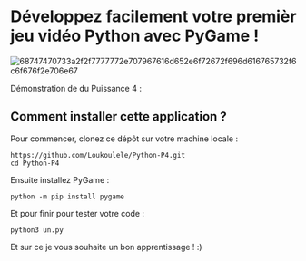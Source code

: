 # Développez facilement votre premièr jeu vidéo Python avec PyGame !

![68747470733a2f2f7777772e707967616d652e6f72672f696d616765732f6c6f676f2e706e67](https://user-images.githubusercontent.com/26150670/51462772-bf4c6980-1d61-11e9-9f58-4bc30ab4a3d6.png)

Démonstration de du Puissance 4 : 

## Comment installer cette application ?

Pour commencer, clonez ce dépôt sur votre machine locale :
``` 
https://github.com/Loukoulele/Python-P4.git
cd Python-P4
```
Ensuite installez PyGame :
```
python -m pip install pygame
```

Et pour finir pour tester votre code :
```
python3 un.py
```
Et sur ce je vous souhaite un bon apprentissage ! :)
